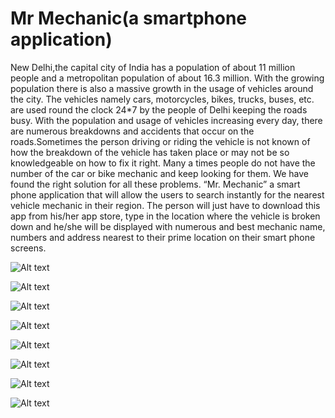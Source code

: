 # Mr Mechanic(a smartphone application)
New Delhi,the capital city of India has a population of about 11 million people and a metropolitan population of about 16.3 million. With the growing population there is also a massive growth in the usage of vehicles around the city. The vehicles namely cars, motorcycles, bikes, trucks, buses, etc. are used round the clock 24*7 by the people of Delhi keeping the roads busy.
With the population and usage of vehicles increasing every day, there are numerous breakdowns and accidents that occur on the roads.Sometimes the person driving or riding the vehicle is not known of how the breakdown of the vehicle has taken place or may not be so knowledgeable on how to fix it right. Many a times people do not have the number of the car or bike mechanic and keep looking for them.
We have found the right solution for all these problems. “Mr. Mechanic” a smart phone application that will allow the users to search instantly for the nearest vehicle mechanic in their region. The person will just have to download this app from his/her app store, type in the location where the vehicle is broken down and he/she will be displayed with numerous and best mechanic name, numbers and address nearest to their prime location on their smart phone screens.


![Alt text](https://github.com/i-am-uranium/MinorProject/blob/master/Simulator%20Screen%20Shot%2001-May-2016%2C%207.44.15%20AM.png "Mr Mechanic")


![Alt text](https://github.com/i-am-uranium/MinorProject/blob/master/Simulator%20Screen%20Shot%2001-May-2016%2C%207.44.28%20AM.png "Mehchanic Shop Location")

![Alt text](https://github.com/i-am-uranium/MinorProject/blob/master/Simulator%20Screen%20Shot%2001-May-2016%2C%207.45.03%20AM.png "Rating option for users")

![Alt text](https://github.com/i-am-uranium/MinorProject/blob/master/Simulator%20Screen%20Shot%2001-May-2016%2C%207.45.51%20AM.png "Direction")





![Alt text](https://github.com/i-am-uranium/MinorProject/blob/master/Simulator%20Screen%20Shot%2001-May-2016%2C%207.46.49%20AM.png "Spare part options")


![Alt text](https://github.com/i-am-uranium/MinorProject/blob/master/Simulator%20Screen%20Shot%2001-May-2016%2C%207.46.53%20AM.png "Search options")

![Alt text](https://github.com/i-am-uranium/MinorProject/blob/master/Simulator%20Screen%20Shot%2001-May-2016%2C%207.47.12%20AM.png "Offline Options")

![Alt text](https://github.com/i-am-uranium/MinorProject/blob/master/Simulator%20Screen%20Shot%2001-May-2016%2C%207.47.18%20AM.png "Call Options")

